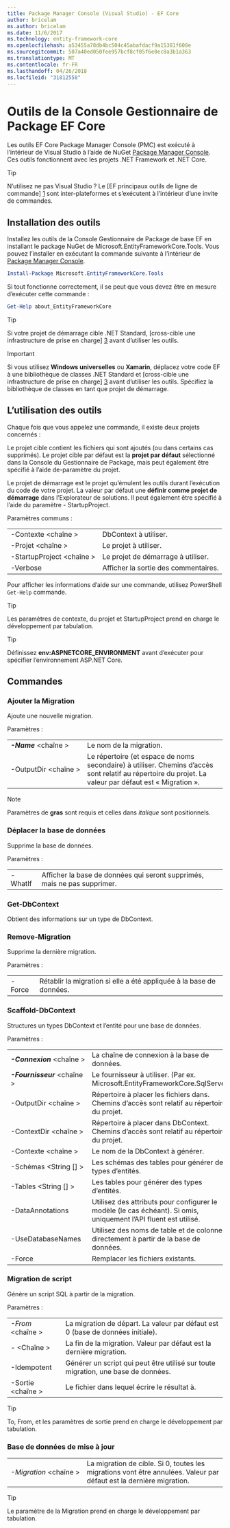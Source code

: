 ```yaml
---
title: Package Manager Console (Visual Studio) - EF Core
author: bricelam
ms.author: bricelam
ms.date: 11/6/2017
ms.technology: entity-framework-core
ms.openlocfilehash: a53455a78db4bc504c45abafdacf9a15381f608e
ms.sourcegitcommit: 507a40ed050fee957bcf8cf05f6e0ec8a3b1a363
ms.translationtype: MT
ms.contentlocale: fr-FR
ms.lasthandoff: 04/26/2018
ms.locfileid: "31812558"
---
```

<a name="ef-core-package-manager-console-tools"></a>Outils de la Console Gestionnaire de Package EF Core
=====================================
Les outils EF Core Package Manager Console (PMC) est exécuté à l’intérieur de Visual Studio à l’aide de NuGet [Package Manager Console][2].
Ces outils fonctionnent avec les projets .NET Framework et .NET Core.

> [!TIP]
> N’utilisez ne pas Visual Studio ? Le [EF principaux outils de ligne de commande] [ 1] sont inter-plateformes et s’exécutent à l’intérieur d’une invite de commandes.

<a name="installing-the-tools"></a>Installation des outils
--------------------
Installez les outils de la Console Gestionnaire de Package de base EF en installant le package NuGet de Microsoft.EntityFrameworkCore.Tools.
Vous pouvez l’installer en exécutant la commande suivante à l’intérieur de [Package Manager Console][2].

``` powershell
Install-Package Microsoft.EntityFrameworkCore.Tools
```

Si tout fonctionne correctement, il se peut que vous devez être en mesure d’exécuter cette commande :

``` powershell
Get-Help about_EntityFrameworkCore
```
> [!TIP]
> Si votre projet de démarrage cible .NET Standard, [cross-cible une infrastructure de prise en charge] [ 3] avant d’utiliser les outils.

> [!IMPORTANT]
> Si vous utilisez **Windows universelles** ou **Xamarin**, déplacez votre code EF à une bibliothèque de classes .NET Standard et [cross-cible une infrastructure de prise en charge] [ 3] avant d’utiliser les outils. Spécifiez la bibliothèque de classes en tant que projet de démarrage.

<a name="using-the-tools"></a>L’utilisation des outils
---------------
Chaque fois que vous appelez une commande, il existe deux projets concernés :

Le projet cible contient les fichiers qui sont ajoutés (ou dans certains cas supprimés). Le projet cible par défaut est la **projet par défaut** sélectionné dans la Console du Gestionnaire de Package, mais peut également être spécifié à l’aide de-paramètre du projet.

Le projet de démarrage est le projet qu’émulent les outils durant l’exécution du code de votre projet. La valeur par défaut une **définir comme projet de démarrage** dans l’Explorateur de solutions. Il peut également être spécifié à l’aide du paramètre - StartupProject.

Paramètres communs :

|                           |                             |
|:--------------------------|:----------------------------|
| -Contexte \<chaîne >        | DbContext à utiliser.       |
| -Projet \<chaîne >        | Le projet à utiliser.         |
| -StartupProject \<chaîne > | Le projet de démarrage à utiliser. |
| -Verbose                  | Afficher la sortie des commentaires.        |

Pour afficher les informations d’aide sur une commande, utilisez PowerShell `Get-Help` commande.

> [!TIP]
> Les paramètres de contexte, du projet et StartupProject prend en charge le développement par tabulation.

> [!TIP]
> Définissez **env:ASPNETCORE_ENVIRONMENT** avant d’exécuter pour spécifier l’environnement ASP.NET Core.

<a name="commands"></a>Commandes
--------

### <a name="add-migration"></a>Ajouter la Migration

Ajoute une nouvelle migration.

Paramètres :

|                                   |                                                                                                                  |
|:----------------------------------|:-----------------------------------------------------------------------------------------------------------------|
| ***-Name*** \<chaîne >             | Le nom de la migration.                                                                                       |
| <nobr>-OutputDir \<chaîne ></nobr> | Le répertoire (et espace de noms secondaire) à utiliser. Chemins d’accès sont relatif au répertoire du projet. La valeur par défaut est « Migration ». |

> [!NOTE]
> Paramètres de **gras** sont requis et celles dans *italique* sont positionnels.

### <a name="drop-database"></a>Déplacer la base de données

Supprime la base de données.

Paramètres :

|         |                                                          |
|:--------|:---------------------------------------------------------|
| -WhatIf | Afficher la base de données qui seront supprimés, mais ne pas supprimer. |

### <a name="get-dbcontext"></a>Get-DbContext

Obtient des informations sur un type de DbContext.

### <a name="remove-migration"></a>Remove-Migration

Supprime la dernière migration.

Paramètres :

|        |                                                              |
|:-------|:-------------------------------------------------------------|
| -Force | Rétablir la migration si elle a été appliquée à la base de données. |

### <a name="scaffold-dbcontext"></a>Scaffold-DbContext

Structures un types DbContext et l’entité pour une base de données.

Paramètres :

|                                          |                                                                                                  |
|:-----------------------------------------|:-------------------------------------------------------------------------------------------------|
| <nobr>***-Connexion*** \<chaîne ></nobr> | La chaîne de connexion à la base de données.                                                           |
| ***-Fournisseur*** \<chaîne >                | Le fournisseur à utiliser. (Par ex. Microsoft.EntityFrameworkCore.SqlServer)                              |
| -OutputDir \<chaîne >                     | Répertoire à placer les fichiers dans. Chemins d’accès sont relatif au répertoire du projet.                      |
| -ContextDir \<chaîne >                    | Répertoire à placer dans DbContext. Chemins d’accès sont relatif au répertoire du projet.             |
| -Contexte \<chaîne >                       | Le nom de la DbContext à générer.                                                           |
| -Schémas \<String [] >                     | Les schémas des tables pour générer des types d’entités.                                              |
| -Tables \<String [] >                      | Les tables pour générer des types d’entités.                                                         |
| -DataAnnotations                         | Utilisez des attributs pour configurer le modèle (le cas échéant). Si omis, uniquement l’API fluent est utilisé. |
| -UseDatabaseNames                        | Utilisez des noms de table et de colonne directement à partir de la base de données.                                           |
| -Force                                   | Remplacer les fichiers existants.                                                                        |

### <a name="script-migration"></a>Migration de script

Génère un script SQL à partir de la migration.

Paramètres :

|                   |                                                                    |
|:------------------|:-------------------------------------------------------------------|
| *-From* \<chaîne > | La migration de départ. La valeur par défaut est 0 (base de données initiale).      |
| *-* \<Chaîne >   | La fin de la migration. Valeur par défaut est la dernière migration.              |
| -Idempotent       | Générer un script qui peut être utilisé sur toute migration, une base de données. |
| -Sortie \<chaîne > | Le fichier dans lequel écrire le résultat à.                                   |

> [!TIP]
> To, From, et les paramètres de sortie prend en charge le développement par tabulation.

### <a name="update-database"></a>Base de données de mise à jour

|                                     |                                                                                                |
|:------------------------------------|:-----------------------------------------------------------------------------------------------|
| <nobr>*-Migration* \<chaîne ></nobr> | La migration de cible. Si 0, toutes les migrations vont être annulées. Valeur par défaut est la dernière migration. |

> [!TIP]
> Le paramètre de la Migration prend en charge le développement par tabulation.


  [1]: dotnet.md
  [2]: https://docs.microsoft.com/nuget/tools/package-manager-console
  [3]: index.md#frameworks

